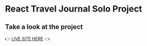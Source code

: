 # React Travel Journal Solo Project

## Take a look at the project

👉 [LIVE SITE HERE](https://terka-codes.github.io/React-Travel-Journal/) 👈
